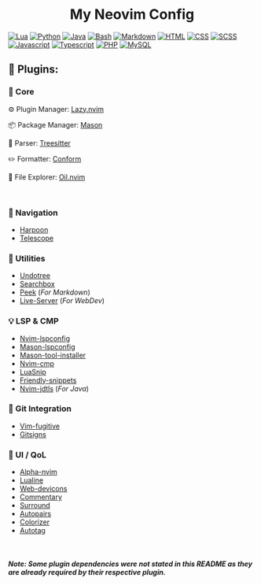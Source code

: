 <div><h1 align="center">My Neovim Config</h1></div>

[![Lua](https://skillicons.dev/icons?i=lua)](https://lua.org/)
[![Python](https://skillicons.dev/icons?i=python)](https://www.python.org/)
[![Java](https://skillicons.dev/icons?i=java)](https://www.java.com/)
[![Bash](https://skillicons.dev/icons?i=bash)](https://www.gnu.org/software/bash/)
[![Markdown](https://skillicons.dev/icons?i=md)](https://daringfireball.net/projects/markdown/)
[![HTML](https://skillicons.dev/icons?i=html)](https://html.spec.whatwg.org/multipage/)
[![CSS](https://skillicons.dev/icons?i=css)](https://www.w3.org/Style/CSS/Overview.en.html)
[![SCSS](https://skillicons.dev/icons?i=scss)](https://sass-lang.com/)
[![Javascript](https://skillicons.dev/icons?i=js)](https://www.javascript.com/)
[![Typescript](https://skillicons.dev/icons?i=ts)](https://www.typescriptlang.org/)
[![PHP](https://skillicons.dev/icons?i=php)](https://www.php.net/)
[![MySQL](https://skillicons.dev/icons?i=mysql)](https://www.mysql.com/)

## :electric_plug: Plugins:

### :pushpin: Core

:gear: Plugin Manager: [Lazy.nvim](https://github.com/folke/lazy.nvim.git)

:package: Package Manager: [Mason](https://github.com/williamboman/mason.nvim)

:mag_right: Parser: [Treesitter](https://github.com/nvim-treesitter/nvim-treesitter)

:pencil2: Formatter: [Conform](https://github.com/stevearc/conform.nvim)

:file_folder: File Explorer: [Oil.nvim](https://github.com/stevearc/oil.nvim)

<br>

### :rocket: Navigation

- [Harpoon](https://github.com/ThePrimeagen/harpoon)
- [Telescope](https://github.com/nvim-telescope/telescope.nvim)

### :wrench: Utilities

- [Undotree](https://github.com/mbbill/undotree)
- [Searchbox](https://github.com/VonHeikemen/searchbox.nvim)
- [Peek](https://github.com/toppair/peek.nvim) (_For Markdown_)
- [Live-Server](https://github.com/barrett-ruth/live-server.nvim) (_For WebDev_)

### :bulb: LSP & CMP

- [Nvim-lspconfig](https://github.com/neovim/nvim-lspconfig)
- [Mason-lspconfig](https://github.com/williamboman/mason-lspconfig.nvim)
- [Mason-tool-installer](https://github.com/WhoIsSethDaniel/mason-tool-installer.nvim)
- [Nvim-cmp](https://github.com/hrsh7th/nvim-cmp)
- [LuaSnip](https://github.com/L3MON4D3/LuaSnip)
- [Friendly-snippets](https://github.com/rafamadriz/friendly-snippets)
- [Nvim-jdtls](https://github.com/mfussenegger/nvim-jdtls) (_For Java_)

### :twisted_rightwards_arrows: Git Integration

- [Vim-fugitive](https://github.com/tpope/vim-fugitive)
- [Gitsigns](https://github.com/lewis6991/gitsigns.nvim)

### :star2: UI / QoL

- [Alpha-nvim](https://github.com/goolord/alpha-nvim)
- [Lualine](https://github.com/nvim-lualine/lualine.nvim)
- [Web-devicons](https://github.com/nvim-tree/nvim-web-devicons)
- [Commentary](https://github.com/tpope/vim-commentary)
- [Surround](https://github.com/kylechui/nvim-surround)
- [Autopairs](https://github.com/windp/nvim-autopairs)
- [Colorizer](https://github.com/norcalli/nvim-colorizer.lua)
- [Autotag](https://github.com/windwp/nvim-ts-autotag)

<br>

##### Note: Some plugin dependencies were not stated in this README as they are already required by their respective plugin.
